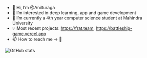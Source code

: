 - 👋 Hi, I’m @Anilturaga
- 👀 I’m interested in deep learning, app and game development
- 🌱 I’m currently a 4th year computer science student at Mahindra University
-  💡 Most recent projects: https://frat.team, https://battleship-game.vercel.app
- 📫 How to reach me -> 🥚



![GitHub stats](https://github-readme-stats.vercel.app/api?username=anilturaga&count_private=true&theme=radical)
<!---
Anilturaga/Anilturaga is a ✨ special ✨ repository because its `README.md` (this file) appears on your GitHub profile.
You can click the Preview link to take a look at your changes.
--->
